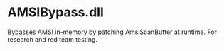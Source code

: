 # AMSIBypass.dll
Bypasses AMSI in-memory by patching AmsiScanBuffer at runtime. For research and red team testing.
